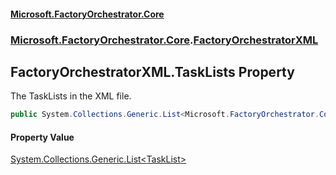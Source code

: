#### [Microsoft.FactoryOrchestrator.Core](./Microsoft-FactoryOrchestrator-Core.md 'Microsoft.FactoryOrchestrator.Core')
### [Microsoft.FactoryOrchestrator.Core](./Microsoft-FactoryOrchestrator-Core.md 'Microsoft.FactoryOrchestrator.Core').[FactoryOrchestratorXML](./Microsoft-FactoryOrchestrator-Core-FactoryOrchestratorXML.md 'Microsoft.FactoryOrchestrator.Core.FactoryOrchestratorXML')
## FactoryOrchestratorXML.TaskLists Property
The TaskLists in the XML file.  
```csharp
public System.Collections.Generic.List<Microsoft.FactoryOrchestrator.Core.TaskList> TaskLists { get; set; }
```
#### Property Value
[System.Collections.Generic.List&lt;](https://docs.microsoft.com/en-us/dotnet/api/System.Collections.Generic.List-1 'System.Collections.Generic.List')[TaskList](./Microsoft-FactoryOrchestrator-Core-TaskList.md 'Microsoft.FactoryOrchestrator.Core.TaskList')[&gt;](https://docs.microsoft.com/en-us/dotnet/api/System.Collections.Generic.List-1 'System.Collections.Generic.List')  
